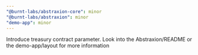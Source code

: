 ```yaml
---
"@burnt-labs/abstraxion-core": minor
"@burnt-labs/abstraxion": minor
"demo-app": minor
---
```


Introduce treasury contract parameter. Look into the Abstraxion/README or the demo-app/layout for more information

